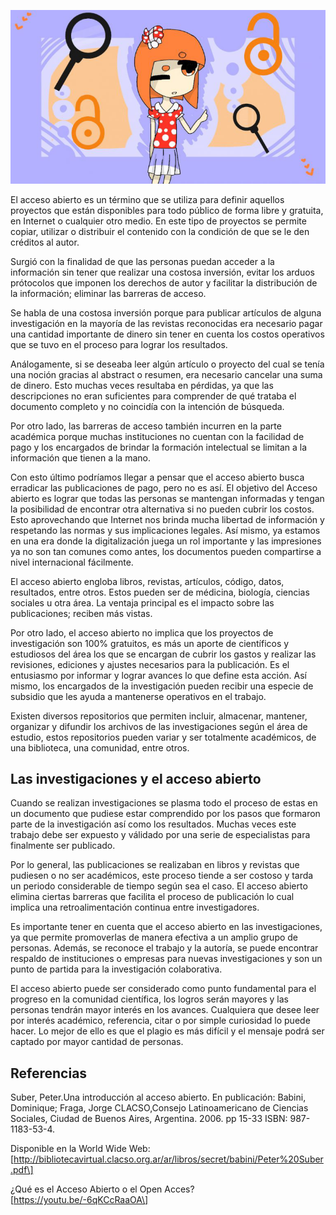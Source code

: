 <!--
.. title: ¿Qué es el acceso abierto y por qué debes tenerlo en cuenta para tus investigaciones?
.. slug: ciencia-abierta
.. date: 2019-04-08
.. author: Anavelyz Pérez
.. tags: open science
.. category: open access
.. link: 
.. description: 
.. type: text
-->

<!-- # ¿Qué es el acceso abierto y por qué debes tenerlo en cuenta para tus investigaciones? -->
<!-- **Por Anavelyz Pérez** -->

![header](header.png)

El acceso abierto es un término que se utiliza para definir aquellos proyectos
que están disponibles para todo público de forma libre y gratuita, en Internet o
cualquier otro medio. En este tipo de proyectos se permite copiar, utilizar o
distribuir el contenido con la condición de que se le den créditos al autor.

<!-- TEASER_END -->

Surgió con la finalidad de que las personas puedan acceder a la información sin
tener que realizar una costosa inversión, evitar los arduos prótocolos que
imponen los derechos de autor y facilitar la distribución de la información;
eliminar las barreras de acceso.

Se habla de una costosa inversión porque para publicar artículos de alguna
investigación en la mayoría de las revistas reconocidas era necesario pagar una
cantidad importante de dinero sin tener en cuenta los costos operativos que se
tuvo en el proceso para lograr los resultados.

Análogamente, si se deseaba leer algún artículo o proyecto del cual se tenía una
noción gracias al abstract o resumen, era necesario cancelar una suma de dinero.
Esto muchas veces resultaba en pérdidas, ya que las descripciones no eran
suficientes para comprender de qué trataba el documento completo y no coincidía
con la intención de búsqueda.

Por otro lado, las barreras de acceso también incurren en la parte académica
porque muchas instituciones no cuentan con la facilidad de pago y los encargados
de brindar la formación intelectual se limitan a la información que tienen a la
mano.

Con esto último podríamos llegar a pensar que el acceso abierto busca erradicar
las publicaciones de pago, pero no es así. El objetivo del Acceso abierto es
lograr que todas las personas se mantengan informadas y tengan la posibilidad de
encontrar otra alternativa si no pueden cubrir los costos. Esto aprovechando que
Internet nos brinda mucha libertad de información y respetando las normas y sus
implicaciones legales. Así mismo, ya estamos en una era donde la digitalización
juega un rol importante y las impresiones ya no son tan comunes como antes, los
documentos pueden compartirse a nivel internacional fácilmente.

El acceso abierto engloba libros, revistas, artículos, código, datos,
resultados, entre otros. Estos pueden ser de médicina, biología, ciencias
sociales u otra área. La ventaja principal es el impacto sobre las
publicaciones; reciben más vistas.

Por otro lado, el acceso abierto no implica que los proyectos de investigación
son 100% gratuitos, es más un aporte de científicos y estudiosos del área los
que se encargan de cubrir los gastos y realizar las revisiones, ediciones y
ajustes necesarios para la publicación. Es el entusiasmo por informar y lograr
avances lo que define esta acción. Así mismo, los encargados de la investigación
pueden recibir una especie de subsidio que les ayuda a mantenerse operativos en
el trabajo.

Existen diversos repositorios que permiten incluir, almacenar, mantener,
organizar y difundir los archivos de las investigaciones según el área de
estudio, estos repositorios pueden variar y ser totalmente académicos, de una
biblioteca, una comunidad, entre otros.

## Las investigaciones y el acceso abierto

Cuando se realizan investigaciones se plasma todo el proceso de estas en un
documento que pudiese estar comprendido por los pasos que formaron parte de la
investigación así como los resultados. Muchas veces este trabajo debe ser
expuesto y válidado por una serie de especialistas para finalmente ser
publicado.

Por lo general, las publicaciones se realizaban en libros y revistas que
pudiesen o no ser académicos, este proceso tiende a ser costoso y tarda un
periodo considerable de tiempo según sea el caso. El acceso abierto elimina
ciertas barreras que facilita el proceso de publicación lo cual implica una
retroalimentación continua entre investigadores.

Es importante tener en cuenta que el acceso abierto en las investigaciones, ya
que permite promoverlas de manera efectiva a un amplio grupo de personas. Además,
se reconoce el trabajo y la autoría, se puede encontrar respaldo de
instituciones o empresas para nuevas investigaciones y son un punto de partida
para la investigación colaborativa.

El acceso abierto puede ser considerado como punto fundamental para el progreso
en la comunidad científica, los logros serán mayores y las personas tendrán
mayor interés en los avances. Cualquiera que desee leer por interés académico,
referencia, citar o por simple curiosidad lo puede hacer. Lo mejor de ello es
que el plagio es más difícil y el mensaje podrá ser captado por mayor cantidad
de personas.

## Referencias

Suber, Peter.Una introducción al acceso abierto. En publicación: Babini,
Dominique; Fraga, Jorge CLACSO,Consejo Latinoamericano de Ciencias Sociales,
Ciudad de Buenos Aires, Argentina. 2006. pp 15-33 ISBN: 987-1183-53-4.

Disponible en la World Wide Web:
\[http://bibliotecavirtual.clacso.org.ar/ar/libros/secret/babini/Peter%20Suber.pdf\]

¿Qué es el Acceso Abierto o el Open Acces? \[https://youtu.be/-6qKCcRaaOA\]

